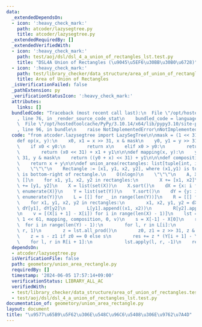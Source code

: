 ```yaml
---
data:
  _extendedDependsOn:
  - icon: ':heavy_check_mark:'
    path: atcoder/lazysegtree.py
    title: atcoder/lazysegtree.py
  _extendedRequiredBy: []
  _extendedVerifiedWith:
  - icon: ':heavy_check_mark:'
    path: test/aoj/dsl/dsl_4_a_union_of_rectangles_lst.test.py
    title: "DSL4A Union of Rectangles (\u9045\u5EF6\u30BB\u30B0\u6728)"
  - icon: ':heavy_check_mark:'
    path: test/library_checker/data_structure/area_of_union_of_rectangles.test.py
    title: Area of Union of Rectangles
  _isVerificationFailed: false
  _pathExtension: py
  _verificationStatusIcon: ':heavy_check_mark:'
  attributes:
    links: []
  bundledCode: "Traceback (most recent call last):\n  File \"/opt/hostedtoolcache/PyPy/3.10.14/x64/lib/pypy3.10/site-packages/onlinejudge_verify/documentation/build.py\"\
    , line 76, in _render_source_code_stat\n    bundled_code = language.bundle(\n\
    \  File \"/opt/hostedtoolcache/PyPy/3.10.14/x64/lib/pypy3.10/site-packages/onlinejudge_verify/languages/python.py\"\
    , line 96, in bundle\n    raise NotImplementedError\nNotImplementedError\n"
  code: "from atcoder.lazysegtree import LazySegTree\n\nmask = (1 << 31) - 1\n\n\n\
    def op(x, y):\n    x0, x1 = x >> 31, x & mask\n    y0, y1 = y >> 31, y & mask\n\
    \    if x0 < y0:\n        return x\n    elif x0 > y0:\n        return y\n    else:\n\
    \        return (x0 << 31) + x1 + y1\n\n\ndef mapping(x, y):\n    y0, y1 = y >>\
    \ 31, y & mask\n    return ((y0 + x) << 31) + y1\n\n\ndef composition(x, y):\n\
    \    return x + y\n\n\ndef union_area(rectangles: list[tuple[int, int, int, int]]):\n\
    \    \"\"\"\n    Rectangle := [x1, y1, x2, y2], where (x1,y1) is top-left, (x2,y2)\
    \ is bottom-right of rectangle.\n    O(nlogn)\n    \"\"\"\n    A, X, Y = [], [],\
    \ []\n    for x1, y1, x2, y2 in rectangles:\n        X += [x1, x2]\n        Y\
    \ += [y1, y2]\n    X = list(set(X))\n    X.sort()\n    dX = {x: i for i, x in\
    \ enumerate(X)}\n    Y = list(set(Y))\n    Y.sort()\n    dY = {y: i for i, y in\
    \ enumerate(Y)}\n    L = [[] for _ in range(len(Y))]\n    R = [[] for _ in range(len(Y))]\n\
    \    for x1, y1, x2, y2 in rectangles:\n        x1, x2, y1, y2 = dX[x1], dX[x2],\
    \ dY[y1], dY[y2]\n        L[y1].append((x1, x2))\n        R[y2].append((x1, x2))\n\
    \n    v = [(X[i + 1] - X[i]) for i in range(len(X) - 1)]\n    lst = LazySegTree(op,\
    \ 1 << 61, mapping, composition, 0, v)\n    s = X[-1] - X[0]\n    res = 0\n  \
    \  for i in range(len(Y) - 1):\n        for l, r in L[i]:\n            lst.apply(l,\
    \ r, 1)\n        z = lst.all_prod()\n        z0, z1 = z >> 31, z & mask\n    \
    \    z = s - z1 if z0 == 0 else s\n        res += z * (Y[i + 1] - Y[i])\n    \
    \    for l, r in R[i + 1]:\n            lst.apply(l, r, -1)\n    return res\n"
  dependsOn:
  - atcoder/lazysegtree.py
  isVerificationFile: false
  path: geometory/union_area_rectangle.py
  requiredBy: []
  timestamp: '2024-06-05 17:57:14+09:00'
  verificationStatus: LIBRARY_ALL_AC
  verifiedWith:
  - test/library_checker/data_structure/area_of_union_of_rectangles.test.py
  - test/aoj/dsl/dsl_4_a_union_of_rectangles_lst.test.py
documentation_of: geometory/union_area_rectangle.py
layout: document
title: "\u9577\u65B9\u5F62\u306E\u548C\u96C6\u5408\u306E\u9762\u7A4D"
---
```

